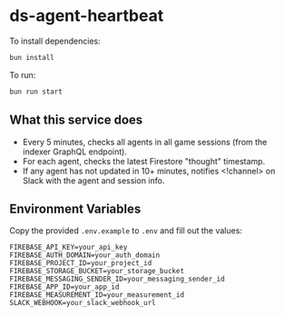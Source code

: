 # ds-agent-heartbeat

To install dependencies:

```bash
bun install
```

To run:

```bash
bun run start
```

## What this service does

- Every 5 minutes, checks all agents in all game sessions (from the indexer GraphQL endpoint).
- For each agent, checks the latest Firestore "thought" timestamp.
- If any agent has not updated in 10+ minutes, notifies <!channel> on Slack with the agent and session info.

## Environment Variables

Copy the provided `.env.example` to `.env` and fill out the values:

```
FIREBASE_API_KEY=your_api_key
FIREBASE_AUTH_DOMAIN=your_auth_domain
FIREBASE_PROJECT_ID=your_project_id
FIREBASE_STORAGE_BUCKET=your_storage_bucket
FIREBASE_MESSAGING_SENDER_ID=your_messaging_sender_id
FIREBASE_APP_ID=your_app_id
FIREBASE_MEASUREMENT_ID=your_measurement_id
SLACK_WEBHOOK=your_slack_webhook_url
```
